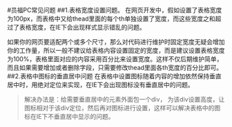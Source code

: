 #员福PC常见问题
##1.表格宽度设置问题。
在网页开发中，假如设置了表格宽度为100px，而表格中又给thead里面的每个th单独设置了宽度，而这些宽度之和超过了表格宽度，在IE下会出现样式显示错乱的问题。

如果你的网页要适配两个或多个尺寸，那么对代码进行维护时固定宽度无疑会增加你的工作量，所以一般不建议给表格内容设置固定的宽度，而是建议设置表格宽度为100%，表格里面对应的内容采用百分比来设置宽度。这样不仅后期维护简单，而且如果需要增加或者删除字段，只需要修改thead里面各th宽度的百分比即可。
##2.表格中图标的垂直居中问题
在表格中设置图标随着内容的增加依然保持垂直居中时，用绝对定位来实现，在IE下会出现图标没有垂直居中的问题。
> 解决办法是：给需要垂直居中的元素外面包一个div， 为该div设置高度，让图标相对于该div定位，然后再对图标进行设置，这样可以解决表格中的图标在IE下不垂直居中显示的问题。
